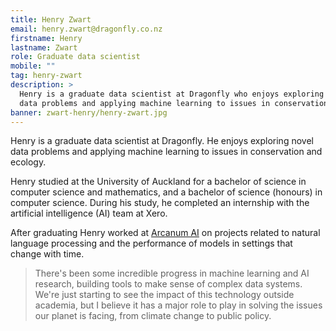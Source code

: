 ```yaml
---
title: Henry Zwart
email: henry.zwart@dragonfly.co.nz
firstname: Henry
lastname: Zwart
role: Graduate data scientist
mobile: ""
tag: henry-zwart
description: >
  Henry is a graduate data scientist at Dragonfly who enjoys exploring novel
  data problems and applying machine learning to issues in conservation and ecology.
banner: zwart-henry/henry-zwart.jpg
---
```


Henry is a graduate data scientist at Dragonfly. He enjoys exploring novel data
problems and applying machine learning to issues in conservation and ecology.

<!--more-->

Henry studied at the University of Auckland for a bachelor of science in
computer science and mathematics, and a bachelor of science (honours) in
computer science. During his study, he completed an internship with the
artificial intelligence (AI) team at Xero.

After graduating Henry worked at [Arcanum AI]( https://www.arcanum.ai/) on
projects related to natural language processing and the performance of models in
 settings that change with time. 

> There's been some incredible progress in machine learning and AI research,
building tools to make sense of complex data systems. We're just starting to see
 the impact of this technology outside academia, but I believe it has a major
 role to play in solving the issues our planet is facing, from climate change to
  public policy.
